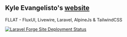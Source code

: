 ## Kyle Evangelisto's [website](https://kyledoes.dev)

FLLAT - FluxUI, Livewire, Laravel, AlpineJs & TailwindCSS

[![Laravel Forge Site Deployment Status](https://img.shields.io/endpoint?url=https%3A%2F%2Fforge.laravel.com%2Fsite-badges%2F0e1542ef-cce4-4c04-8bfb-28d1897b705f%3Flabel%3D1&style=for-the-badge)](https://forge.laravel.com/servers/857959/sites/2571154)
